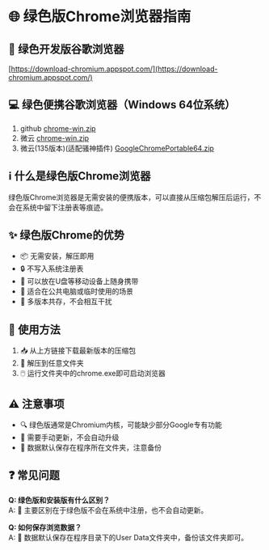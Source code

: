 # 🌐 绿色版Chrome浏览器指南

## 🚀 绿色开发版谷歌浏览器
[https://download-chromium.appspot.com/](https://download-chromium.appspot.com/)

## 💻 绿色便携谷歌浏览器（Windows 64位系统）
1. github [chrome-win.zip ](https://github.com/wxhzhwxhzh/sao/releases/download/1.4/chrome-win.zip)
2. 微云 [chrome-win.zip](https://share.weiyun.com/X1ICZuST)
3. 微云(135版本)(适配骚神插件) [GoogleChromePortable64.zip](https://share.weiyun.com/7jVoDH6O)

## ℹ️ 什么是绿色版Chrome浏览器
绿色版Chrome浏览器是无需安装的便携版本，可以直接从压缩包解压后运行，不会在系统中留下注册表等痕迹。

## ✨ 绿色版Chrome的优势
- 📦 无需安装，解压即用
- 🔒 不写入系统注册表
- 📱 可以放在U盘等移动设备上随身携带
- 🏢 适合在公共电脑或临时使用的场景
- 🔄 多版本共存，不会相互干扰

## 📝 使用方法
1. 📥 从上方链接下载最新版本的压缩包
2. 📂 解压到任意文件夹
3. 🖱️ 运行文件夹中的chrome.exe即可启动浏览器

## ⚠️ 注意事项
- 🔍 绿色版通常是Chromium内核，可能缺少部分Google专有功能
- 🔄 需要手动更新，不会自动升级
- 💾 数据默认保存在程序所在文件夹，注意备份

## ❓ 常见问题
**Q: 绿色版和安装版有什么区别？**  
A: 🔄 主要区别在于绿色版不会在系统中注册，也不会自动更新。

**Q: 如何保存浏览数据？**  
A: 💾 数据默认保存在程序目录下的User Data文件夹中，备份该文件夹即可。